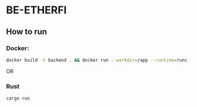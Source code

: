 # BE-ETHERFI

## How to run
### Docker:
```bash
docker build -t backend . && docker run --workdir=/app --runtime=runc -p 1337:1337 -d backend:latest
```

OR

### Rust
```bash
cargo run
```